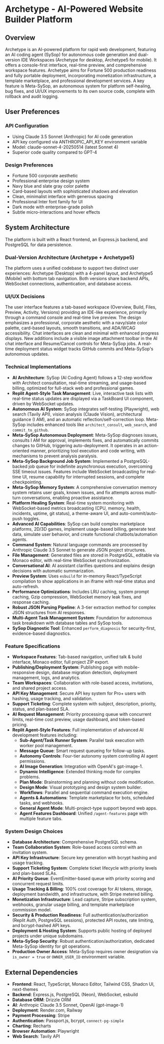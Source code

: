 # Archetype - AI-Powered Website Builder Platform

## Overview
Archetype is an AI-powered platform for rapid web development, featuring an AI coding agent (SySop) for autonomous code generation and dual-version IDE Workspaces (Archetype for desktop, Archetype5 for mobile). It offers a console-first interface, real-time preview, and comprehensive workspace features. Archetype aims for Fortune 500 production readiness and fully portable deployment, incorporating monetization infrastructure, a template marketplace, and professional development services. A key feature is Meta-SySop, an autonomous system for platform self-healing, bug fixes, and UI/UX improvements to its own source code, complete with rollback and audit logging.

## User Preferences
### API Configuration
- Using Claude 3.5 Sonnet (Anthropic) for AI code generation
- API key configured via ANTHROPIC_API_KEY environment variable
- Model: claude-sonnet-4-20250514 (latest Sonnet 4)
- Superior code quality compared to GPT-4

### Design Preferences
- Fortune 500 corporate aesthetic
- Professional enterprise design system
- Navy blue and slate gray color palette
- Card-based layouts with sophisticated shadows and elevation
- Clean, minimalist interface with generous spacing
- Professional Inter font family for UI
- Dark mode with enterprise-grade polish
- Subtle micro-interactions and hover effects

## System Architecture
The platform is built with a React frontend, an Express.js backend, and PostgreSQL for data persistence.

### Dual-Version Architecture (Archetype + Archetype5)
The platform uses a unified codebase to support two distinct user experiences: Archetype (Desktop) with a 4-panel layout, and Archetype5 (Mobile) with bottom tab navigation. Both versions share backend APIs, WebSocket connections, authentication, and database access.

### UI/UX Decisions
The user interface features a tab-based workspace (Overview, Build, Files, Preview, Activity, Versions) providing an IDE-like experience, primarily through a command console and real-time live preview. The design emphasizes a professional, corporate aesthetic with a navy/slate color palette, card-based layouts, smooth transitions, and ADA/WCAG accessibility. Chat interfaces are clean and minimal with enhanced progress displays. New additions include a visible image attachment toolbar in the AI chat interface and Resume/Cancel controls for Meta-SySop jobs. A real-time deployment status widget tracks GitHub commits and Meta-SySop's autonomous updates.

### Technical Implementations
- **AI Architecture**: SySop (AI Coding Agent) follows a 12-step workflow with Architect consultation, real-time streaming, and usage-based billing, optimized for full-stack web and professional games.
- **Replit Agent-Style Task Management**: Live, interactive task lists with real-time status updates are displayed via a TaskBoard UI component, driven by WebSocket updates.
- **Autonomous AI System**: SySop integrates self-testing (Playwright), web search (Tavily API), vision analysis (Claude Vision), architectural guidance (I AM), and an automatic reflection/self-correction loop. Meta-SySop includes enhanced tools like `architect_consult`, `web_search`, and `commit_to_github`.
- **Meta-SySop Autonomous Deployment**: Meta-SySop diagnoses issues, consults I AM for approval, implements fixes, and automatically commits changes to GitHub, triggering auto-deployment. It operates in an action-oriented manner, prioritizing tool execution and code writing, with mechanisms to prevent analysis paralysis.
- **Meta-SySop Background Job System**: Implemented a PostgreSQL-backed job queue for indefinite asynchronous execution, overcoming SSE timeout issues. Features include WebSocket broadcasting for real-time UI, resume capability for interrupted sessions, and complete checkpointing.
- **Meta-SySop Memory System**: A comprehensive conversation memory system retains user goals, known issues, and fix attempts across multi-turn conversations, enabling proactive assistance.
- **Platform Healing System**: Real-time system monitoring with WebSocket-based metrics broadcasting (CPU, memory, health, incidents, uptime, git status), a theme-aware UI, and auto-commit/auto-push toggles.
- **Advanced AI Capabilities**: SySop can build complex marketplace platforms, 2D/3D games, implement usage-based billing, generate test data, simulate user behavior, and create functional chatbots/automation agents.
- **Command System**: Natural language commands are processed by Anthropic Claude 3.5 Sonnet to generate JSON project structures.
- **File Management**: Generated files are stored in PostgreSQL, editable via Monaco editor, with real-time WebSocket synchronization.
- **Conversational AI**: AI assistant clarifies questions and explains design decisions with automatic summarization.
- **Preview System**: Uses `esbuild` for in-memory React/TypeScript compilation to show applications in an iframe with real-time status and auto-refresh.
- **Performance Optimizations**: Includes LRU caching, system prompt caching, Gzip compression, WebSocket memory leak fixes, and response caching.
- **Robust JSON Parsing Pipeline**: A 3-tier extraction method for complex JSON structures from AI responses.
- **Multi-Agent Task Management System**: Foundation for autonomous task breakdown with database tables and SySop tools.
- **SySop Diagnostic Tool**: Enhanced `perform_diagnosis` for security-first, evidence-based diagnostics.

### Feature Specifications
- **Workspace Features**: Tab-based navigation, unified talk & build interface, Monaco editor, full project ZIP export.
- **Publishing/Deployment System**: Publishing page with mobile-responsive design, database migration detection, deployment management, logs, and analytics.
- **Team Workspaces**: Collaboration with role-based access, invitations, and shared project access.
- **API Key Management**: Secure API key system for Pro+ users with hashing, usage tracking, and validation.
- **Support Ticketing**: Complete system with subject, description, priority, status, and plan-based SLA.
- **AI Request Management**: Priority processing queue with concurrent limits, real-time cost preview, usage dashboard, and token-based pricing.
- **Replit Agent-Style Features**: Full implementation of advanced AI development features including:
    - **Sub-Agent/Task Runner System**: Parallel task execution with worker pool management.
    - **Message Queue**: Smart request queueing for follow-up tasks.
    - **Autonomy Controls**: Four-tier autonomy system controlling AI agent permissions.
    - **AI Image Generation**: Integration with OpenAI's gpt-image-1.
    - **Dynamic Intelligence**: Extended thinking mode for complex problems.
    - **Plan Mode**: Brainstorming and planning without code modification.
    - **Design Mode**: Visual prototyping and design system builder.
    - **Workflows**: Parallel and sequential command execution engine.
    - **Agents & Automations**: Template marketplace for bots, scheduled tasks, and webhooks.
    - **General Agent Mode**: Multi-project-type support beyond web apps.
    - **Agent Features Dashboard**: Unified `/agent-features` page with multiple feature tabs.

### System Design Choices
- **Database Architecture**: Comprehensive PostgreSQL schema.
- **Team Collaboration System**: Role-based access control with an invitation system.
- **API Key Infrastructure**: Secure key generation with bcrypt hashing and usage tracking.
- **Support Ticketing System**: Complete ticket lifecycle with priority levels and plan-based SLAs.
- **AI Priority Queue**: EventEmitter-based queue with priority scoring and concurrent request limits.
- **Usage Tracking & Billing**: 100% cost coverage for AI tokens, storage, deployment bandwidth, and infrastructure, with Stripe metered billing.
- **Monetization Infrastructure**: Lead capture, Stripe subscription system, webhooks, granular usage billing, and template marketplace commission model.
- **Security & Production Readiness**: Full authentication/authorization (Replit Auth, PostgreSQL sessions), protected API routes, rate limiting, and bcrypt-hashed API keys.
- **Deployment & Hosting System**: Supports public hosting of deployed projects under unique subdomains.
- **Meta-SySop Security**: Robust authentication/authorization, dedicated Meta-SySop identity for git operations.
- **Production Owner Access**: Meta-SySop requires owner designation via `is_owner = true` or `OWNER_USER_ID` environment variable.

## External Dependencies
- **Frontend**: React, TypeScript, Monaco Editor, Tailwind CSS, Shadcn UI, next-themes
- **Backend**: Express.js, PostgreSQL (Neon), WebSocket, esbuild
- **Database ORM**: Drizzle ORM
- **AI**: Anthropic Claude 3.5 Sonnet, OpenAI (gpt-image-1)
- **Deployment**: Render.com, Railway
- **Payment Processing**: Stripe
- **Authentication**: Passport.js, bcrypt, `connect-pg-simple`
- **Charting**: Recharts
- **Browser Automation**: Playwright
- **Web Search**: Tavily API